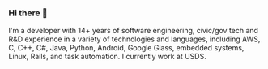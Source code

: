 ### Hi there 👋

I'm a developer with 14+ years of software engineering, civic/gov tech and R&D experience in a variety of technologies and languages, including AWS, C, C++, C#, Java, Python, Android, Google Glass, embedded systems, Linux, Rails, and task automation. I currently work at USDS.

<!--
**sohrak/sohrak** is a ✨ _special_ ✨ repository because its `README.md` (this file) appears on your GitHub profile.

Here are some ideas to get you started:

- 🔭 I’m currently working on ...
- 🌱 I’m currently learning ...
- 👯 I’m looking to collaborate on ...
- 🤔 I’m looking for help with ...
- 💬 Ask me about ...
- 📫 How to reach me: ...
- 😄 Pronouns: ...
- ⚡ Fun fact: ...
-->
